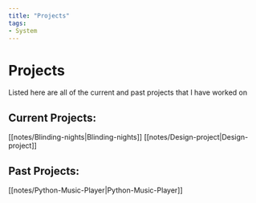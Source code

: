 ```yaml
---
title: "Projects"
tags:
- System
---
```


# Projects

Listed here are all of the current and past projects that I have worked on

## Current Projects:
[[notes/Blinding-nights|Blinding-nights]]
[[notes/Design-project|Design-project]]

## Past Projects:
[[notes/Python-Music-Player|Python-Music-Player]]
